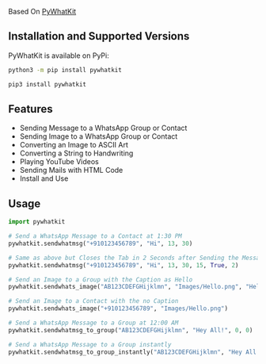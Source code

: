 Based On [PyWhatKit](https://pypi.org/project/pywhatkit/) 

## Installation and Supported Versions

PyWhatKit is available on PyPi:

```bash
python3 -m pip install pywhatkit
```

```bash
pip3 install pywhatkit
```

## Features

- Sending Message to a WhatsApp Group or Contact
- Sending Image to a WhatsApp Group or Contact
- Converting an Image to ASCII Art
- Converting a String to Handwriting
- Playing YouTube Videos
- Sending Mails with HTML Code
- Install and Use

## Usage

```py
import pywhatkit

# Send a WhatsApp Message to a Contact at 1:30 PM
pywhatkit.sendwhatmsg("+910123456789", "Hi", 13, 30)

# Same as above but Closes the Tab in 2 Seconds after Sending the Message
pywhatkit.sendwhatmsg("+910123456789", "Hi", 13, 30, 15, True, 2)

# Send an Image to a Group with the Caption as Hello
pywhatkit.sendwhats_image("AB123CDEFGHijklmn", "Images/Hello.png", "Hello")

# Send an Image to a Contact with the no Caption
pywhatkit.sendwhats_image("+910123456789", "Images/Hello.png")

# Send a WhatsApp Message to a Group at 12:00 AM
pywhatkit.sendwhatmsg_to_group("AB123CDEFGHijklmn", "Hey All!", 0, 0)

# Send a WhatsApp Message to a Group instantly
pywhatkit.sendwhatmsg_to_group_instantly("AB123CDEFGHijklmn", "Hey All!")
